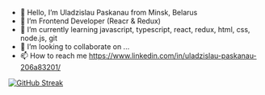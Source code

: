 - 👋 Hello, I’m Uladzislau Paskanau from Minsk, Belarus
- 👀 I’m Frontend Developer (Reacr & Redux)
- 🌱 I’m currently learning javascript, typescript, react, redux, html, css, node.js, git
- 💞️ I’m looking to collaborate on ...
- 📫 How to reach me https://www.linkedin.com/in/uladzislau-paskanau-206a83201/

[![GitHub Streak](https://streak-stats.demolab.com/?user=Paskinho)](https://git.io/streak-stats)

<!---
Paskinho/Paskinho is a ✨ special ✨ repository because its `README.md` (this file) appears on your GitHub profile.
You can click the Preview link to take a look at your changes.
--->
